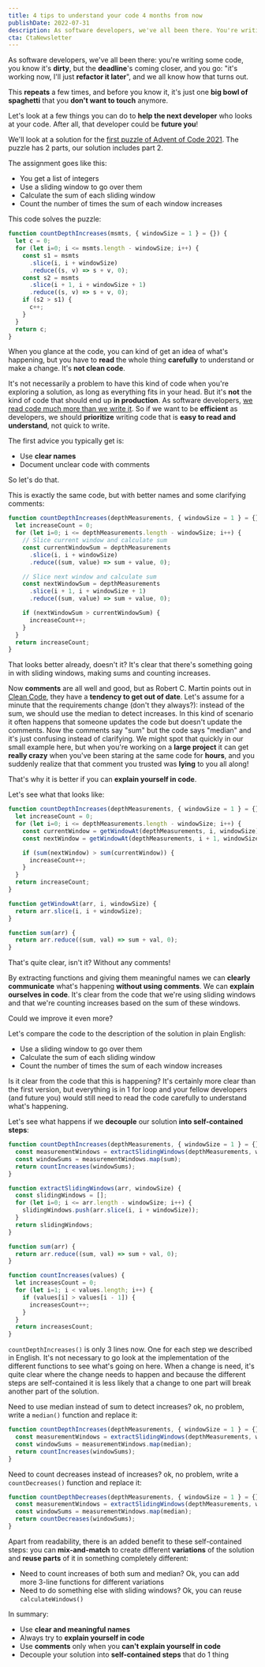 ```yaml
---
title: 4 tips to understand your code 4 months from now
publishDate: 2022-07-31
description: As software developers, we've all been there. You're writing some code, you know it's dirty, but the deadline's coming closer, and you go "it's working now, I'll just **refactor it later", and we all know how that turns out...
cta: CtaNewsletter
---
```


As software developers, we've all been there: you're writing some code, you know it's **dirty**, but the **deadline**'s coming closer, and you go: "it's working now, I'll just **refactor it later**", and we all know how that turns out.

This **repeats** a few times, and before you know it, it's just one **big bowl of spaghetti** that you **don't want to touch** anymore.

Let's look at a few things you can do to **help the next developer** who looks at your code. After all, that developer could be **future you**!

We'll look at a solution for the [first puzzle of Advent of Code 2021](https://adventofcode.com/2021/day/1). The puzzle has 2 parts, our solution includes part 2.

The assignment goes like this:
* You get a list of integers
* Use a sliding window to go over them
* Calculate the sum of each sliding window
* Count the number of times the sum of each window increases

This code solves the puzzle:

```js
function countDepthIncreases(msmts, { windowSize = 1 } = {}) {
  let c = 0;
  for (let i=0; i <= msmts.length - windowSize; i++) {
    const s1 = msmts
      .slice(i, i + windowSize)
      .reduce((s, v) => s + v, 0);
    const s2 = msmts
      .slice(i + 1, i + windowSize + 1)
      .reduce((s, v) => s + v, 0);
    if (s2 > s1) {
      c++;
    }
  }
  return c;
}
```

When you glance at the code, you can kind of get an idea of what's happening, but you have to **read** the whole thing **carefully** to understand or make a change. It's **not clean code**.

It's not necessarily a problem to have this kind of code when you're exploring a solution, as long as everything fits in your head. But it's **not** the kind of code that should end up **in production**. As software developers, [we read code much more than we write it](https://skeptics.stackexchange.com/questions/48560/is-code-read-more-often-than-its-written). So if we want to be **efficient** as developers, we should **prioritize** writing code that is **easy to read and understand**, not quick to write.

The first advice you typically get is:
* Use **clear names**
* Document unclear code with comments

So let's do that.

This is exactly the same code, but with better names and some clarifying comments:

```js
function countDepthIncreases(depthMeasurements, { windowSize = 1 } = {}) {
  let increaseCount = 0;
  for (let i=0; i <= depthMeasurements.length - windowSize; i++) {
    // Slice current window and calculate sum
    const currentWindowSum = depthMeasurements
      .slice(i, i + windowSize)
      .reduce((sum, value) => sum + value, 0);

    // Slice next window and calculate sum
    const nextWindowSum = depthMeasurements
      .slice(i + 1, i + windowSize + 1)
      .reduce((sum, value) => sum + value, 0);

    if (nextWindowSum > currentWindowSum) {
      increaseCount++;
    }
  }
  return increaseCount;
}
```

That looks better already, doesn't it? It's clear that there's something going in with sliding windows, making sums and counting increases.

Now **comments** are all well and good, but as Robert C. Martin points out in [Clean Code](https://www.goodreads.com/book/show/3735293-clean-code), they have a **tendency to get out of date**. Let's assume for a minute that the requirements change (don't they always?): instead of the sum, we should use the median to detect increases. In this kind of scenario it often happens that someone updates the code but doesn't update the comments. Now the comments say "sum" but the code says "median" and it's just confusing instead of clarifying. We might spot that quickly in our small example here, but when you're working on a **large project** it can get **really crazy** when you've been staring at the same code for **hours**, and you suddenly realize that that comment you trusted was **lying** to you all along!

That's why it is better if you can **explain yourself in code**.

Let's see what that looks like:

```js
function countDepthIncreases(depthMeasurements, { windowSize = 1 } = {}) {
  let increaseCount = 0;
  for (let i=0; i <= depthMeasurements.length - windowSize; i++) {
    const currentWindow = getWindowAt(depthMeasurements, i, windowSize);
    const nextWindow = getWindowAt(depthMeasurements, i + 1, windowSize);

    if (sum(nextWindow) > sum(currentWindow)) {
      increaseCount++;
    }
  }
  return increaseCount;
}

function getWindowAt(arr, i, windowSize) {
  return arr.slice(i, i + windowSize);
}

function sum(arr) {
  return arr.reduce((sum, val) => sum + val, 0);
}
```

That's quite clear, isn't it? Without any comments!

By extracting functions and giving them meaningful names we can **clearly communicate** what's happening **without using comments**. We can **explain ourselves in code**. It's clear from the code that we're using sliding windows and that we're counting increases based on the sum of these windows.

Could we improve it even more?

Let's compare the code to the description of the solution in plain English:
* Use a sliding window to go over them
* Calculate the sum of each sliding window
* Count the number of times the sum of each window increases

Is it clear from the code that this is happening? It's certainly more clear than the first version, but everything is in 1 for loop and your fellow developers (and future you) would still need to read the code carefully to understand what's happening.

Let's see what happens if we **decouple** our solution **into self-contained steps**:

```js
function countDepthIncreases(depthMeasurements, { windowSize = 1 } = {}) {
  const measurementWindows = extractSlidingWindows(depthMeasurements, windowSize);
  const windowSums = measurementWindows.map(sum);
  return countIncreases(windowSums);
}

function extractSlidingWindows(arr, windowSize) {
  const slidingWindows = [];
  for (let i=0; i <= arr.length - windowSize; i++) {
    slidingWindows.push(arr.slice(i, i + windowSize));
  }
  return slidingWindows;
}

function sum(arr) {
  return arr.reduce((sum, val) => sum + val, 0);
}

function countIncreases(values) {
  let increasesCount = 0;
  for (let i=1; i < values.length; i++) {
    if (values[i] > values[i - 1]) {
      increasesCount++;
    }
  }
  return increasesCount;
}
```
`countDepthIncreases()` is only 3 lines now. One for each step we described in English. It's not necessary to go look at the implementation of the different functions to see what's going on here. When a change is need, it's quite clear where the change needs to happen and because the different steps are self-contained it is less likely that a change to one part will break another part of the solution.

Need to use median instead of sum to detect increases? ok, no problem, write a `median()` function and replace it:

```js
function countDepthIncreases(depthMeasurements, { windowSize = 1 } = {}) {
  const measurementWindows = extractSlidingWindows(depthMeasurements, windowSize);
  const windowSums = measurementWindows.map(median);
  return countIncreases(windowSums);
}
```
Need to count decreases instead of increases? ok, no problem, write a `countDecreases()` function and replace it:

```js
function countDepthDecreases(depthMeasurements, { windowSize = 1 } = {}) {
  const measurementWindows = extractSlidingWindows(depthMeasurements, windowSize);
  const windowSums = measurementWindows.map(median);
  return countDecreases(windowSums);
}
```
Apart from readability, there is an added benefit to these self-contained steps: you can **mix-and-match** to create different **variations** of the solution and **reuse parts** of it in something completely different:
* Need to count increases of both sum and median? Ok, you can add more 3-line functions for different variations
* Need to do something else with sliding windows? Ok, you can reuse `calculateWindows()`

In summary:
* Use **clear and meaningful names**
* Always try to **explain yourself in code**
* Use **comments** only when you **can't explain yourself in code**
* Decouple your solution into **self-contained steps** that do 1 thing 
